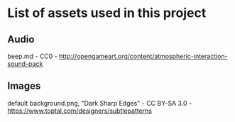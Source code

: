 # List of assets used in this project

## Audio
beep.md - CC0 - http://opengameart.org/content/atmospheric-interaction-sound-pack

## Images
default background.png, "Dark Sharp Edges" - CC BY-SA 3.0 - https://www.toptal.com/designers/subtlepatterns
